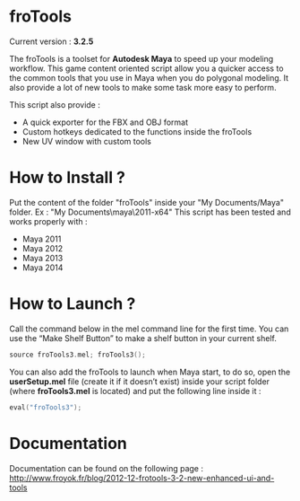 # froTools

Current version : **3.2.5**

The froTools is a toolset for **Autodesk Maya** to speed up your modeling workflow. This game content oriented script allow you a quicker access to the common tools that you use in Maya when you do polygonal modeling. It also provide a lot of new tools to make some task more easy to perform.

This script also provide : 
 * A quick exporter for the FBX and OBJ format
 * Custom hotkeys dedicated to the functions inside the froTools
 * New UV window with custom tools


# How to Install ?
Put the content of the folder "froTools" inside your "My Documents/Maya" folder.
Ex : "My Documents\maya\2011-x64\"
This script has been tested and works properly with :
 * Maya 2011
 * Maya 2012
 * Maya 2013
 * Maya 2014

# How to Launch ?
Call the command below in the mel command line for the first time. You can use the “Make Shelf Button” to make a shelf button in your current shelf.
```c++
source froTools3.mel; froTools3();
```

You can also add the froTools to launch when Maya start, to do so, open the **userSetup.mel** file (create it if it doesn’t exist) inside your script folder (where **froTools3.mel** is located) and put the following line inside it :
```c++
eval("froTools3");
```

# Documentation

Documentation can be found on the following page :
http://www.froyok.fr/blog/2012-12-frotools-3-2-new-enhanced-ui-and-tools
